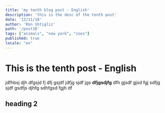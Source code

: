 ```yaml
---
title: 'my tenth blog post - English'
description: 'this is the desc of the tenth post'
date: '13/11/18'
author: 'Ron Shtigliz'
path: '/post10'
tags: ["animals", "new york", "zoos"]
published: true
locale: "en"
---
```


# This is the tenth post - English

jdfhbsj djh dfgsjd fj dfj gsjdf jdfjg sjdf jgs **dfjgsdjfg** dfh gjsdf gjsd fgj sdfjg sjdf gsdfjs djhfg sdhfgsd fgjh df

## heading 2
